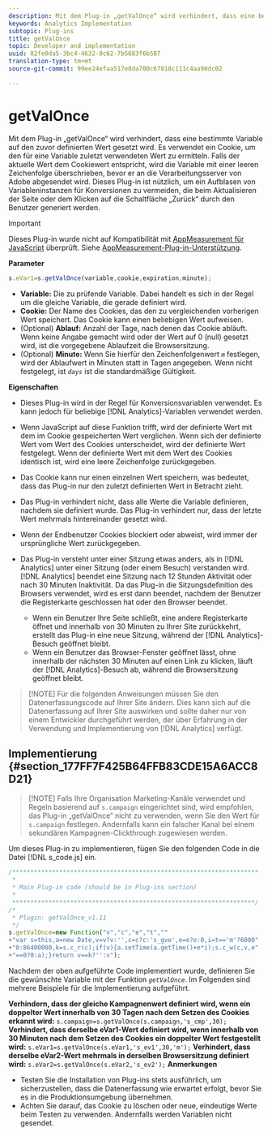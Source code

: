 ```yaml
---
description: Mit dem Plug-in „getValOnce“ wird verhindert, dass eine bestimmte Variable auf den zuvor definierten Wert gesetzt wird. Es verwendet ein Cookie, um den für eine Variable zuletzt verwendeten Wert zu ermitteln. Falls der aktuelle Wert dem Cookiewert entspricht, wird die Variable mit einer leeren Zeichenfolge überschrieben, bevor er an die Verarbeitungsserver von Adobe abgesendet wird. Dieses Plug-in ist nützlich, um ein Aufblasen von Variableninstanzen für Konversionen zu vermeiden, die beim Aktualisieren der Seite oder dem Klicken auf die Schaltfläche „Zurück“ durch den Benutzer generiert werden.
keywords: Analytics Implementation
subtopic: Plug-ins
title: getValOnce
topic: Developer and implementation
uuid: 82fe0da5-3bc4-4632-8c62-7b5683f6b587
translation-type: tm+mt
source-git-commit: 99ee24efaa517e8da700c67818c111c4aa90dc02

---
```



# getValOnce

Mit dem Plug-in „getValOnce“ wird verhindert, dass eine bestimmte Variable auf den zuvor definierten Wert gesetzt wird. Es verwendet ein Cookie, um den für eine Variable zuletzt verwendeten Wert zu ermitteln. Falls der aktuelle Wert dem Cookiewert entspricht, wird die Variable mit einer leeren Zeichenfolge überschrieben, bevor er an die Verarbeitungsserver von Adobe abgesendet wird. Dieses Plug-in ist nützlich, um ein Aufblasen von Variableninstanzen für Konversionen zu vermeiden, die beim Aktualisieren der Seite oder dem Klicken auf die Schaltfläche „Zurück“ durch den Benutzer generiert werden.

>[!IMPORTANT]
>
>Dieses Plug-in wurde nicht auf Kompatibilität mit [AppMeasurement für JavaScript](/help/implement/js-implementation/c-appmeasurement-js/appmeasure-mjs.md) überprüft. Siehe [AppMeasurement-Plug-in-Unterstützung](/help/implement/js-implementation/c-appmeasurement-js/plugins-support.md).

**Parameter**

```js
s.eVar1=s.getValOnce(variable,cookie,expiration,minute);
```

* **Variable:** Die zu prüfende Variable. Dabei handelt es sich in der Regel um die gleiche Variable, die gerade definiert wird.
* **Cookie:** Der Name des Cookies, das den zu vergleichenden vorherigen Wert speichert. Das Cookie kann einen beliebigen Wert aufweisen.
* (Optional) **Ablauf:** Anzahl der Tage, nach denen das Cookie abläuft. Wenn keine Angabe gemacht wird oder der Wert auf 0 (null) gesetzt wird, ist die vorgegebene Ablaufzeit die Browsersitzung.
* (Optional) **Minute:** Wenn Sie hierfür den Zeichenfolgenwert *`m`* festlegen, wird der Ablaufwert in Minuten statt in Tagen angegeben. Wenn nicht festgelegt, ist *`days`* ist die standardmäßige Gültigkeit.

**Eigenschaften**

* Dieses Plug-in wird in der Regel für Konversionsvariablen verwendet. Es kann jedoch für beliebige [!DNL Analytics]-Variablen verwendet werden.
* Wenn JavaScript auf diese Funktion trifft, wird der definierte Wert mit dem im Cookie gespeicherten Wert verglichen. Wenn sich der definierte Wert vom Wert des Cookies unterscheidet, wird der definierte Wert festgelegt. Wenn der definierte Wert mit dem Wert des Cookies identisch ist, wird eine leere Zeichenfolge zurückgegeben.
* Das Cookie kann nur einen einzelnen Wert speichern, was bedeutet, dass das Plug-in nur den zuletzt definierten Wert in Betracht zieht.
* Das Plug-in verhindert nicht, dass alle Werte die Variable definieren, nachdem sie definiert wurde. Das Plug-in verhindert nur, dass der letzte Wert mehrmals hintereinander gesetzt wird.
* Wenn der Endbenutzer Cookies blockiert oder abweist, wird immer der ursprüngliche Wert zurückgegeben.
* Das Plug-in versteht unter einer Sitzung etwas anders, als in [!DNL Analytics] unter einer Sitzung (oder einem Besuch) verstanden wird. [!DNL Analytics] beendet eine Sitzung nach 12 Stunden Aktivität oder nach 30 Minuten Inaktivität. Da das Plug-in die Sitzungsdefinition des Browsers verwendet, wird es erst dann beendet, nachdem der Benutzer die Registerkarte geschlossen hat oder den Browser beendet.

   * Wenn ein Benutzer Ihre Seite schließt, eine andere Registerkarte öffnet und innerhalb von 30 Minuten zu Ihrer Site zurückkehrt, erstellt das Plug-in eine neue Sitzung, während der [!DNL Analytics]-Besuch geöffnet bleibt.
   * Wenn ein Benutzer das Browser-Fenster geöffnet lässt, ohne innerhalb der nächsten 30 Minuten auf einen Link zu klicken, läuft der [!DNL Analytics]-Besuch ab, während die Browsersitzung geöffnet bleibt.

> [!NOTE] Für die folgenden Anweisungen müssen Sie den Datenerfassungscode auf Ihrer Site ändern. Dies kann sich auf die Datenerfassung auf Ihrer Site auswirken und sollte daher nur von einem Entwickler durchgeführt werden, der über Erfahrung in der Verwendung und Implementierung von [!DNL Analytics] verfügt.

## Implementierung {#section_177FF7F425B64FFB83CDE15A6ACC8D21}

> [!NOTE] Falls Ihre Organisation Marketing-Kanäle verwendet und Regeln basierend auf `s.campaign` eingerichtet sind, wird empfohlen, das Plug-in „getValOnce“ nicht zu verwenden, wenn Sie den Wert für `s.campaign` festlegen. Andernfalls kann ein falscher Kanal bei einem sekundären Kampagnen-Clickthrough zugewiesen werden.

Um dieses Plug-in zu implementieren, fügen Sie den folgenden Code in die Datei [!DNL s_code.js] ein.

```js
/******************************************************************** 
 * 
 * Main Plug-in code (should be in Plug-ins section) 
 * 
 *******************************************************************/ 
/* 
 * Plugin: getValOnce_v1.11 
 */ 
s.getValOnce=new Function("v","c","e","t","" 
+"var s=this,a=new Date,v=v?v:'',c=c?c:'s_gvo',e=e?e:0,i=t=='m'?6000" 
+"0:86400000,k=s.c_r(c);if(v){a.setTime(a.getTime()+e*i);s.c_w(c,v,e" 
+"==0?0:a);}return v==k?'':v");
```

Nachdem der oben aufgeführte Code implementiert wurde, definieren Sie die gewünschte Variable mit der Funktion *`getValOnce`*. Im Folgenden sind mehrere Beispiele für die Implementierung aufgeführt.

**Verhindern, dass der gleiche Kampagnenwert definiert wird, wenn ein doppelter Wert innerhalb von 30 Tagen nach dem Setzen des Cookies erkannt wird:** `s.campaign=s.getValOnce(s.campaign,'s_cmp',30);`  **Verhindert, dass derselbe eVar1-Wert definiert wird, wenn innerhalb von 30 Minuten nach dem Setzen des Cookies ein doppelter Wert festgestellt wird:**
`s.eVar1=s.getValOnce(s.eVar1,'s_ev1',30,'m');`  **Verhindert, dass derselbe eVar2-Wert mehrmals in derselben Browsersitzung definiert wird:**
`s.eVar2=s.getValOnce(s.eVar2,'s_ev2');`  **Anmerkungen**

* Testen Sie die Installation von Plug-ins stets ausführlich, um sicherzustellen, dass die Datenerfassung wie erwartet erfolgt, bevor Sie es in die Produktionsumgebung übernehmen.
* Achten Sie darauf, das Cookie zu löschen oder neue, eindeutige Werte beim Testen zu verwenden. Andernfalls werden Variablen nicht gesendet.


